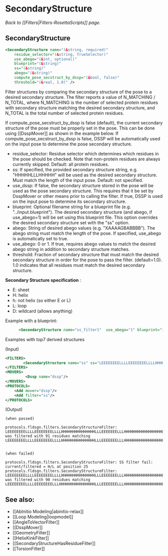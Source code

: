 # SecondaryStructure
*Back to [[Filters|Filters-RosettaScripts]] page.*
## SecondaryStructure

```xml
<SecondaryStructure name="(&string, required)"
    residue_selector="(&string, TrueSelector)"
    use_abego="(&int, optional)"
    blueprint="(&string)"
    ss="(&string)"
    abego="(&string)"
    compute_pose_secstruct_by_dssp="(&bool, false)"
    threshold="(&real, 1.0)" />
```

Filter structures by comparing the secondary structure of the pose to a desired secondary structure. The filter reports a value of N_MATCHING / N_TOTAL, where N_MATCHING is the number of selected protein residues with secondary structure matching the desired secondary structure, and N_TOTAL is the total number of selected protein residues.

If compute_pose_secstruct_by_dssp is false (default), the current secondary structure of the pose must be properly set in the pose. This can be done using [[DsspMover]] as shown in the example below.  If compute_pose_secstruct_by_dssp is false, DSSP will be automatically used on the input pose to determine the pose secondary structure.

-   residue_selector: Residue selector which determines which residues in the pose should be checked.  Note that non-protein residues are always currently skipped. Default: all protein residues.
-   ss: If specified, the provided secondary structure string, e.g. "HHHHHLLLHHHHH" will be used as the desired secondary structure. Must match the length of the input pose. Default: not specified.
-   use_dssp: If false, the secondary structure stored in the pose will be used as the pose secondary structure. This requires that it be set by DsspMover or other means prior to calling the filter.  If true, DSSP is used on the input pose to determine its secondary structure.
-   blueprint: Optional filename string for a blueprint file (e.g. "../input.blueprint"). The desired secondary structure (and abego, if use\_abego=1) will be set using this blueprint file.  This option overrides the desired secondary structure set with the "ss" option.
-   abego: String of desired abego values (e.g. "XAAAAGBABBBB"). The abego string must match the length of the pose. If specified, use\_abego is automatically set to true.
-   use\_abego: 0 or 1. If true, requires abego values to match the desired abego string in addition to secondary structure matches.
-   threshold: Fraction of secondary structure that must match the desired secondary structure in order for the pose to pass the filter. (default=1.0).  1.0 indicates that all residues must match the desired secondary structure.

**Secondary Structure specification** :

-   E: sheet
-   H: helix
-   h: not helix (so either E or L)
-   L: loop
-   D: wildcard (allows anything)

Example with a blueprint:

```xml
      <SecondaryStructure name="ss_filter1"  use_abego="1" blueprint="input.blueprint" />
```

Examples with top7 derived structures

(Input)

```xml
<FILTERS>
        <SecondaryStructure name="ss" ss="LEEEEEEEELLLLEEEEEEEELLLLHHHHHHHHHHHHHHHLLLEEEEEEELLLHHHHHHHHHHHHHHHHHLLLLhhEEEEELLEEEEEEEL"/>
</FILTERS>
<MOVERS>
         <Dssp name="dssp"/>
</MOVERS>
<PROTOCOLS>
    <Add mover="dssp"/>
    <Add filter="ss"/>
</PROTOCOLS>
```

(Output)

```
(when passed) 

protocols.fldsgn.filters.SecondaryStructureFilter: LEEEEEEEELLLLEEEEEEEELLLLHHHHHHHHHHHHHHHLLLEEEEEEELLLHHHHHHHHHHHHHHHHHLLLLhhEEEEELLEEEEEEEL was filtered with 91 residues matching LEEEEEEEELLLLEEEEEEEELLLLHHHHHHHHHHHHHHHLLLEEEEEEELLLHHHHHHHHHHHHHHHHHLLLLLLEEEEELLEEEEEEEL


(when failed)

protocols.fldsgn.filters.SecondaryStructureFilter: SS filter fail: current/filtered = H/L at position 25
protocols.fldsgn.filters.SecondaryStructureFilter: LEEEEEEEELLLLEEEEEEEELLLLHHHHHHHHHHHHHHHLLLEEEEEEELLLHHHHHHHHHHHHHHHHHLLLLhhEEEEELLEEEEEEEL was filtered with 90 residues matching LEEEEEEEELLLLEEEEEEEELLLHHHHHHHHHHHHHHHHLLLEEEEEEELLLHHHHHHHHHHHHHHHHHLLLLEEEEEEELLEEEEEEEL
```

## See also:

* [[AbInitio Modeling|abinitio-relax]]
* [[Loop Modeling|loopmodel]]
* [[AngleToVectorFilter]]
* [[DsspMover]]
* [[GeometryFilter]]
* [[HelixKinkFilter]]
* [[SecondaryStructureHasResidueFilter]]
* [[TorsionFilter]]
